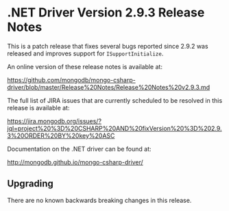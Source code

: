# .NET Driver Version 2.9.3 Release Notes

This is a patch release that fixes several bugs reported since 2.9.2 was released and improves support for `ISupportInitialize`.

An online version of these release notes is available at:

https://github.com/mongodb/mongo-csharp-driver/blob/master/Release%20Notes/Release%20Notes%20v2.9.3.md

The full list of JIRA issues that are currently scheduled to be resolved in this release is available at:

https://jira.mongodb.org/issues/?jql=project%20%3D%20CSHARP%20AND%20fixVersion%20%3D%202.9.3%20ORDER%20BY%20key%20ASC


Documentation on the .NET driver can be found at:

http://mongodb.github.io/mongo-csharp-driver/

## Upgrading

There are no known backwards breaking changes in this release.
